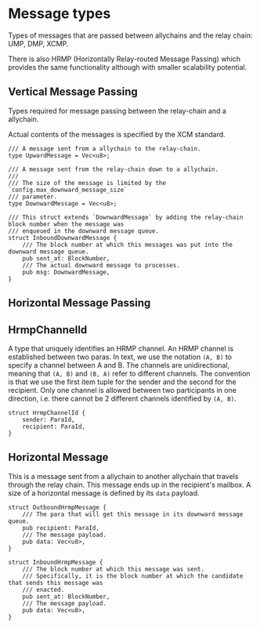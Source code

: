 # Message types

Types of messages that are passed between allychains and the relay chain: UMP, DMP, XCMP.

There is also HRMP (Horizontally Relay-routed Message Passing) which provides the same functionality
although with smaller scalability potential.

## Vertical Message Passing

Types required for message passing between the relay-chain and a allychain.

Actual contents of the messages is specified by the XCM standard.

```rust,ignore
/// A message sent from a allychain to the relay-chain.
type UpwardMessage = Vec<u8>;

/// A message sent from the relay-chain down to a allychain.
///
/// The size of the message is limited by the `config.max_downward_message_size`
/// parameter.
type DownwardMessage = Vec<u8>;

/// This struct extends `DownwardMessage` by adding the relay-chain block number when the message was
/// enqueued in the downward message queue.
struct InboundDownwardMessage {
	/// The block number at which this messages was put into the downward message queue.
	pub sent_at: BlockNumber,
	/// The actual downward message to processes.
	pub msg: DownwardMessage,
}
```

## Horizontal Message Passing

## HrmpChannelId

A type that uniquely identifies an HRMP channel. An HRMP channel is established between two paras.
In text, we use the notation `(A, B)` to specify a channel between A and B. The channels are
unidirectional, meaning that `(A, B)` and `(B, A)` refer to different channels. The convention is
that we use the first item tuple for the sender and the second for the recipient. Only one channel
is allowed between two participants in one direction, i.e. there cannot be 2 different channels
identified by `(A, B)`.

```rust,ignore
struct HrmpChannelId {
    sender: ParaId,
    recipient: ParaId,
}
```

## Horizontal Message

This is a message sent from a allychain to another allychain that travels through the relay chain.
This message ends up in the recipient's mailbox. A size of a horizontal message is defined by its
`data` payload.

```rust,ignore
struct OutboundHrmpMessage {
	/// The para that will get this message in its downward message queue.
	pub recipient: ParaId,
	/// The message payload.
	pub data: Vec<u8>,
}

struct InboundHrmpMessage {
	/// The block number at which this message was sent.
	/// Specifically, it is the block number at which the candidate that sends this message was
	/// enacted.
	pub sent_at: BlockNumber,
	/// The message payload.
	pub data: Vec<u8>,
}
```
